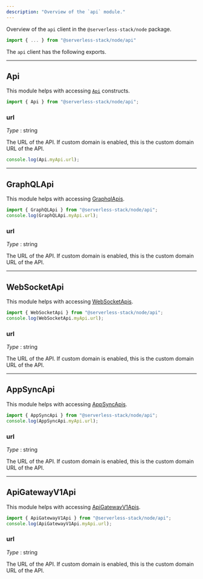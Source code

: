 ```yaml
---
description: "Overview of the `api` module."
---
```


Overview of the `api` client in the `@serverless-stack/node` package.

```ts
import { ... } from "@serverless-stack/node/api"
```

The `api` client has the following exports. 

---

## Api

This module helps with accessing [`Api`](../constructs/Api.md) constructs.

```ts
import { Api } from "@serverless-stack/node/api";
```

### url

_Type_ : <span class="mono">string</span>

The URL of the API. If custom domain is enabled, this is the custom domain URL of the API.

```ts
console.log(Api.myApi.url);
```

---

## GraphQLApi

This module helps with accessing [GraphqlApis](../constructs/GraphQLApi.md).

```ts
import { GraphQLApi } from "@serverless-stack/node/api";
console.log(GraphQLApi.myApi.url);
```

### url

_Type_ : <span class="mono">string</span>

The URL of the API. If custom domain is enabled, this is the custom domain URL of the API.

---

## WebSocketApi

This module helps with accessing [WebSocketApis](../constructs/WebSocketApi.md).

```ts
import { WebSocketApi } from "@serverless-stack/node/api";
console.log(WebSocketApi.myApi.url);
```

### url

_Type_ : <span class="mono">string</span>

The URL of the API. If custom domain is enabled, this is the custom domain URL of the API.

---

## AppSyncApi

This module helps with accessing [AppSyncApis](../constructs/AppSyncApi.md).

```ts
import { AppSyncApi } from "@serverless-stack/node/api";
console.log(AppSyncApi.myApi.url);
```

### url

_Type_ : <span class="mono">string</span>

The URL of the API. If custom domain is enabled, this is the custom domain URL of the API.

---

## ApiGatewayV1Api

This module helps with accessing [ApiGatewayV1Apis](../constructs/ApiGatewayV1Api.md).

```ts
import { ApiGatewayV1Api } from "@serverless-stack/node/api";
console.log(ApiGatewayV1Api.myApi.url);
```

### url

_Type_ : <span class="mono">string</span>

The URL of the API. If custom domain is enabled, this is the custom domain URL of the API.